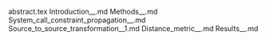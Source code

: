 abstract.tex
Introduction__.md
Methods__.md
System_call_constraint_propagation__.md
Source_to_source_transformation__1.md
Distance_metric__.md
Results__.md
